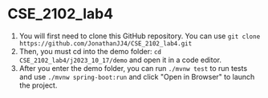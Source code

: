# CSE_2102_lab4

1. You will first need to clone this GitHub repository. You can use `git clone https://github.com/JonathanJJ4/CSE_2102_lab4.git`
2. Then, you must cd into the demo folder: `cd CSE_2102_lab4/j2023_10_17/demo` and open it in a code editor.
3. After you enter the demo folder, you can run `./mvnw test` to run tests and use `./mvnw spring-boot:run` and click "Open in Browser" to launch the project.
